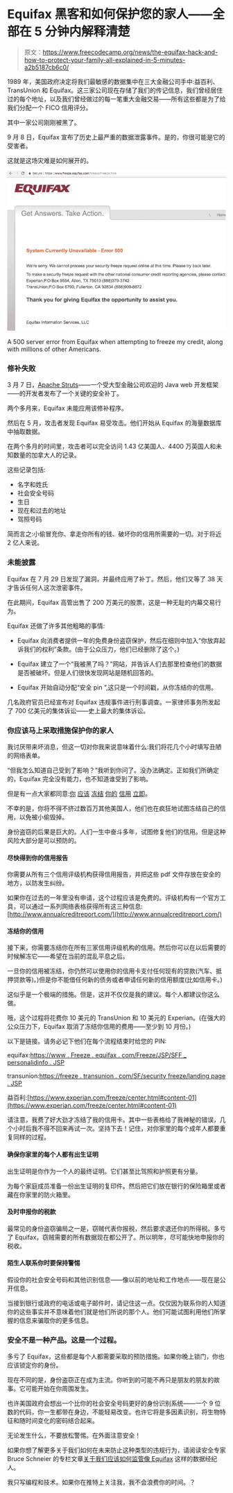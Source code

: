 # Equifax 黑客和如何保护您的家人——全部在 5 分钟内解释清楚

> 原文：<https://www.freecodecamp.org/news/the-equifax-hack-and-how-to-protect-your-family-all-explained-in-5-minutes-a2b5187cb6c0/>

1989 年，美国政府决定将我们最敏感的数据集中在三大金融公司手中:益百利、TransUnion 和 Equifax。这三家公司现在存储了我们的传记信息，我们曾经居住过的每个地址，以及我们曾经做过的每一笔重大金融交易——所有这些都是为了给我们分配一个 FICO 信用评分。

其中一家公司刚刚被黑了。

9 月 8 日，Equifax 宣布了历史上最严重的数据泄露事件。是的，你很可能是它的受害者。

这就是这场灾难是如何展开的。

![1*DvfVirCWeeWx04Fn8PeyuQ](img/4d4dfea3439e3790f908be49f7fac8cc.png)

A 500 server error from Equifax when attempting to freeze my credit, along with millions of other Americans.

### 修补失败

3 月 7 日，[Apache Struts](https://en.wikipedia.org/wiki/Apache_Struts_2)——一个受大型金融公司欢迎的 Java web 开发框架——的开发者发布了一个关键的安全补丁。

两个多月来，Equifax 未能应用该修补程序。

然后在 5 月，攻击者发现 Equifax 易受攻击。他们开始从 Equifax 的海量数据库中抽取数据。

在两个多月的时间里，攻击者可以完全访问 1.43 亿美国人、4400 万英国人和未知数量的加拿大人的记录。

这些记录包括:

*   名字和姓氏
*   社会安全号码
*   生日
*   现在和过去的地址
*   驾照号码

简而言之:小偷冒充你、拿走你所有的钱、破坏你的信用所需要的一切。对于将近 2 亿人来说。

### 未能披露

Equifax 在 7 月 29 日发现了漏洞，并最终应用了补丁。然后，他们又等了 38 天才告诉任何人这次泄密事件。

在此期间，Equifax 高管出售了 200 万美元的股票，这是一种无耻的内幕交易行为。

Equifax 还做了许多其他粗略的事情:

*   Equifax 向消费者提供一年的免费身份盗窃保护，然后在细则中加入“你放弃起诉我们的权利”条款。(由于公众压力，他们已经删除了这个。)
*   Equifax 建立了一个“我被黑了吗？”网站，并告诉人们去那里检查他们的数据是否被破坏。但是人们很快发现网站是随机回答的。

*   Equifax 开始自动分配“安全 pin ”,这只是一个时间戳，从你冻结你的信用。

几名政府官员已经宣布对 Equifax 违规事件进行刑事调查。一家律师事务所发起了 700 亿美元的集体诉讼——史上最大的集体诉讼。

### 你应该马上采取措施保护你的家人

我讨厌带来坏消息，但这一切对你我来说意味着什么:我们将花几个小时填写丑陋的网络表单。

“但我怎么知道自己受到了影响？”我听到你问了。没办法确定。正如我们所确定的，Equifax 完全没有能力，也不知道谁受到了影响。

但是有一点大家都同意:[你](https://www.cnet.com/uk/how-to/a-guide-to-surviving-equifax-data-breach/) [应该](https://www.consumer.ftc.gov/articles/0497-credit-freeze-faqs) [冻结](https://www.usatoday.com/story/money/2017/09/13/how-freeze-your-credit-protect-your-identity/657304001/) [你的](https://www.cbsnews.com/news/equifax-data-breach-beware-these-3-scams/) [信用](https://www.nytimes.com/2017/09/10/your-money/identity-theft/equifax-breach-credit-freeze.html) [立即](https://www.theverge.com/2017/9/8/16276194/credit-freeze-equifax-how-to-data-breach)。

不幸的是，你将不得不挤过数百万其他美国人，他们也在疯狂地试图冻结自己的信用，以免被小偷毁掉。

身份盗窃的后果是巨大的。人们一生中奋斗多年，试图修复他们的信用。但是这种风险大部分是可以预防的。

#### 尽快得到你的信用报告

你需要从所有三个信用评级机构获得信用报告，并把这些 pdf 文件存放在安全的地方，以防发生纠纷。

如果你在过去的一年里没有申请，这个过程应该是免费的。评级机构有一个官方工具，可以通过一系列网络表格获得所有这三种信息:[http://www.annualcreditreport.com/](http://www.annualcreditreport.com/)

#### 冻结你的信用

接下来，你需要冻结你在所有三家信用评级机构的信用。然后你可以在以后需要的时候解冻它——希望在当前的混乱平息之后。

一旦你的信用被冻结，你仍然可以使用你的信用卡支付任何现有的贷款(汽车、抵押贷款等)。)但是你不能借任何新的债务或者申请任何新的信用额度(比如信用卡。)

这似乎是一个极端的措施。但是，这并不仅仅是我的建议。每个人都建议你这么做。

哦，这个过程将花费你 10 美元的 TransUnion 和 10 美元的 Experian。(在强大的公众压力下，Equifax 取消了冻结你信用的费用——至少到 10 月份。)

以下是链接。请务必记下他们在每个流程结束时给您的 PIN:

equifax:[https://www . Freeze . equifax . com/Freeze/JSP/SFF _ personalidinfo . JSP](https://www.freeze.equifax.com/Freeze/jsp/SFF_PersonalIDInfo.jsp)

transunion:[https://freeze . transunion . com/SF/security freeze/landing page . JSP](https://freeze.transunion.com/sf/securityFreeze/landingPage.jsp)

益百利:[https://www.experian.com/freeze/center.html#content-01](https://www.experian.com/freeze/center.html#content-01)

请注意，我费了好大劲才冻结了我的信用卡。其中一些表格给了我神秘的错误，几个小时后我不得不回来再试一次。坚持下去！记住，对你家里的每个成年人都要重复同样的过程。

#### 确保你家里的每个人都有出生证明

出生证明是你作为一个人的最终证明。它们甚至比驾照和护照更有分量。

为每个家庭成员准备一份出生证明的复印件。然后把它们放在银行的保险箱里或者藏在你家里的防火箱里。

#### 及时申报你的税款

最常见的身份盗窃骗局之一是，窃贼代表你报税，然后要求退还你的所得税。多亏了 Equifax，窃贼需要的所有数据现在都公开了。所以明年，尽可能快地申报你的税收。

#### 陌生人联系你时要保持警惕

假设你的社会安全号码和其他识别信息——像以前的地址和工作地点——现在是公开信息。

当接到银行或政府的电话或电子邮件时，请记住这一点。仅仅因为联系你的人知道你的这些事实并不意味着他们就是他们所说的那个人。他们可能试图利用他们所掌握的信息来骗取你的更多信息。

### 安全不是一种产品。这是一个过程。

多亏了 Equifax，这些都是每个人都需要采取的预防措施。如果你晚上锁门，你也应该锁定你的身份。

现在不同的是，身份盗窃正在成为主流。你听到的可能不再只是朋友的朋友的故事。它可能开始在你周围发生。

也许美国政府会想出一个比你的社会安全号码更好的身份识别系统——一个 9 位数的代码，你一生都带在身边，不能轻易改变。也许它将是多因素识别，将生物特征和随时间变化的密码结合起来。

无论发生什么，不要放松警惕。在外面注意安全！

如果你想了解更多关于我们如何在未来防止这种类型的违规行为，请阅读安全专家 Bruce Schneier 的专栏文章[关于我们应该如何监管像 Equifax](http://www.cnn.com/2017/09/11/opinions/dont-complain-to-equifax-demand-government-act-opinion-schneier/index.html) 这样的数据经纪人。

我只写编程和技术。如果你在推特上关注我，我不会浪费你的时间。？